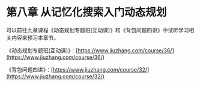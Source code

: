 # 第八章 从记忆化搜索入门动态规划

可以前往九章课程《动态规划专题班(互动课)》和《背包问题四讲》中试听学习相关内容来预习本章节。

《动态规划专题班(互动课)》：[https://www.jiuzhang.com/course/36/](https://www.jiuzhang.com/course/36/)

《背包问题四讲》：[https://www.jiuzhang.com/course/32/](https://www.jiuzhang.com/course/32/)
